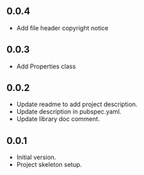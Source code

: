 ## 0.0.4
- Add file header copyright notice

## 0.0.3
- Add Properties class

## 0.0.2
- Update readme to add project description.
- Update description in pubspec.yaml.
- Update library doc comment.

## 0.0.1

- Initial version.
- Project skeleton setup.
